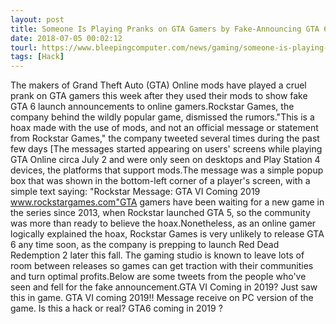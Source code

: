 ```yaml
---
layout: post
title: Someone Is Playing Pranks on GTA Gamers by Fake-Announcing GTA 6
date: 2018-07-05 00:02:12
tourl: https://www.bleepingcomputer.com/news/gaming/someone-is-playing-pranks-on-gta-gamers-by-fake-announcing-gta-6/
tags: [Hack]
---
```

The makers of Grand Theft Auto (GTA) Online mods have played a cruel prank on GTA gamers this week after they used their mods to show fake GTA 6 launch announcements to online gamers.Rockstar Games, the company behind the wildly popular game, dismissed the rumors."This is a hoax made with the use of mods, and not an official message or statement from Rockstar Games," the company tweeted several times during the past few days [The messages started appearing on users' screens while playing GTA Online circa July 2 and were only seen on desktops and Play Station 4 devices, the platforms that support mods.The message was a simple popup box that was shown in the bottom-left corner of a player's screen, with a simple text saying: "Rockstar Message: GTA VI Coming 2019 www.rockstargames.com"GTA gamers have been waiting for a new game in the series since 2013, when Rockstar launched GTA 5, so the community was more than ready to believe the hoax.Nonetheless, as an online gamer logically explained the hoax, Rockstar Games is very unlikely to release GTA 6 any time soon, as the company is prepping to launch Red Dead Redemption 2 later this fall. The gaming studio is known to leave lots of room between releases so games can get traction with their communities and turn optimal profits.Below are some tweets from the people who've seen and fell for the fake announcement.GTA VI Coming in 2019? Just saw this in game. GTA VI coming 2019!! Message receive on PC version of the game. Is this a hack or real? GTA6 coming in 2019 ? 
